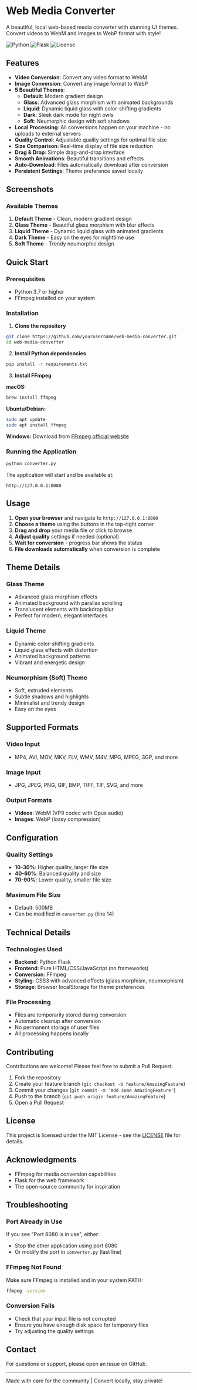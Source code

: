 # Web Media Converter

A beautiful, local web-based media converter with stunning UI themes. Convert videos to WebM and images to WebP format with style!

![Python](https://img.shields.io/badge/Python-3.7+-blue.svg)
![Flask](https://img.shields.io/badge/Flask-2.0+-green.svg)
![License](https://img.shields.io/badge/License-MIT-yellow.svg)

## Features

- **Video Conversion**: Convert any video format to WebM
- **Image Conversion**: Convert any image format to WebP
- **5 Beautiful Themes**:
  - **Default**: Modern gradient design
  - **Glass**: Advanced glass morphism with animated backgrounds
  - **Liquid**: Dynamic liquid glass with color-shifting gradients
  - **Dark**: Sleek dark mode for night owls
  - **Soft**: Neumorphic design with soft shadows
- **Local Processing**: All conversions happen on your machine - no uploads to external servers
- **Quality Control**: Adjustable quality settings for optimal file size
- **Size Comparison**: Real-time display of file size reduction
- **Drag & Drop**: Simple drag-and-drop interface
- **Smooth Animations**: Beautiful transitions and effects
- **Auto-Download**: Files automatically download after conversion
- **Persistent Settings**: Theme preference saved locally

## Screenshots

### Available Themes

1. **Default Theme** - Clean, modern gradient design
2. **Glass Theme** - Beautiful glass morphism with blur effects
3. **Liquid Theme** - Dynamic liquid glass with animated gradients
4. **Dark Theme** - Easy on the eyes for nighttime use
5. **Soft Theme** - Trendy neumorphic design

## Quick Start

### Prerequisites

- Python 3.7 or higher
- FFmpeg installed on your system

### Installation

1. **Clone the repository**
```bash
git clone https://github.com/yourusername/web-media-converter.git
cd web-media-converter
```

2. **Install Python dependencies**
```bash
pip install -r requirements.txt
```

3. **Install FFmpeg**

**macOS:**
```bash
brew install ffmpeg
```

**Ubuntu/Debian:**
```bash
sudo apt update
sudo apt install ffmpeg
```

**Windows:**
Download from [FFmpeg official website](https://ffmpeg.org/download.html)

### Running the Application

```bash
python converter.py
```

The application will start and be available at:
```
http://127.0.0.1:8080
```

## Usage

1. **Open your browser** and navigate to `http://127.0.0.1:8080`
2. **Choose a theme** using the buttons in the top-right corner
3. **Drag and drop** your media file or click to browse
4. **Adjust quality** settings if needed (optional)
5. **Wait for conversion** - progress bar shows the status
6. **File downloads automatically** when conversion is complete

## Theme Details

### Glass Theme
- Advanced glass morphism effects
- Animated background with parallax scrolling
- Translucent elements with backdrop blur
- Perfect for modern, elegant interfaces

### Liquid Theme
- Dynamic color-shifting gradients
- Liquid glass effects with distortion
- Animated background patterns
- Vibrant and energetic design

### Neumorphism (Soft) Theme
- Soft, extruded elements
- Subtle shadows and highlights
- Minimalist and trendy design
- Easy on the eyes

## Supported Formats

### Video Input
- MP4, AVI, MOV, MKV, FLV, WMV, M4V, MPG, MPEG, 3GP, and more

### Image Input
- JPG, JPEG, PNG, GIF, BMP, TIFF, TIF, SVG, and more

### Output Formats
- **Videos**: WebM (VP9 codec with Opus audio)
- **Images**: WebP (lossy compression)

## Configuration

### Quality Settings
- **10-30%**: Higher quality, larger file size
- **40-60%**: Balanced quality and size
- **70-90%**: Lower quality, smaller file size

### Maximum File Size
- Default: 500MB
- Can be modified in `converter.py` (line 14)

## Technical Details

### Technologies Used
- **Backend**: Python Flask
- **Frontend**: Pure HTML/CSS/JavaScript (no frameworks)
- **Conversion**: FFmpeg
- **Styling**: CSS3 with advanced effects (glass morphism, neumorphism)
- **Storage**: Browser localStorage for theme preferences

### File Processing
- Files are temporarily stored during conversion
- Automatic cleanup after conversion
- No permanent storage of user files
- All processing happens locally

## Contributing

Contributions are welcome! Please feel free to submit a Pull Request.

1. Fork the repository
2. Create your feature branch (`git checkout -b feature/AmazingFeature`)
3. Commit your changes (`git commit -m 'Add some AmazingFeature'`)
4. Push to the branch (`git push origin feature/AmazingFeature`)
5. Open a Pull Request

## License

This project is licensed under the MIT License - see the [LICENSE](LICENSE) file for details.

## Acknowledgments

- FFmpeg for media conversion capabilities
- Flask for the web framework
- The open-source community for inspiration

## Troubleshooting

### Port Already in Use
If you see "Port 8080 is in use", either:
- Stop the other application using port 8080
- Or modify the port in `converter.py` (last line)

### FFmpeg Not Found
Make sure FFmpeg is installed and in your system PATH:
```bash
ffmpeg -version
```

### Conversion Fails
- Check that your input file is not corrupted
- Ensure you have enough disk space for temporary files
- Try adjusting the quality settings

## Contact

For questions or support, please open an issue on GitHub.

---

Made with care for the community | Convert locally, stay private!